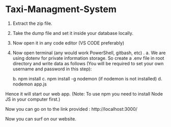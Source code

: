 # Taxi-Managment-System
1. Extract the zip file.
2. Take the dump file and set it inside your database locally.
3. Now open it in any code editor (VS CODE preferably)
4. Now open terminal (any would work PowerShell, gitbash, etc) .
a. 	We are using dotenv for private information storage. So create a .env file in root directory and write data as follows (You will be required to set your own username and password in this step):

  	b. npm install
   	c. npm install -g nodemon (if nodemon is not installed)
   	d. nodemon app.js

Hence it will start our web app.
(Note: To use npm you need to install Node JS in your computer first.)

Now you can go on to the link provided : http://localhost:3000/

Now you can surf on our website.


